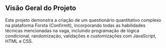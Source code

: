 Visão Geral do Projeto
-
Este projeto demonstra a criação de um questionário quantitativo complexo na plataforma Forsta (ConfirmIt), incorporando todas as habilidades técnicas mencionadas na vaga, incluindo programação de lógica condicional, randomização, validações e customizações com JavaScript, HTML e CSS.
